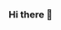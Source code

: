 ### Hi there 👋

<!--
**Tinymunchies/Tinymunchies** is a ✨ _special_ ✨ repository because its `README.md` (this file) appears on your GitHub profile.

Here are some ideas to get you started:

- 🔭 I’m currently working on an exam project
- 🌱 I’m currently learning Python
- 💬 Ask me about anything
- 📫 How to reach me: send me an e-mail
- ⚡ Fun fact: I like D&D
